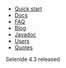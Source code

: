 <ul class="main-menu-pages">
  <li><a href="{{ BASE_PATH }}/quick-start.html">Quick start</a></li>
  <li><a href="{{ BASE_PATH }}/documentation.html">Docs</a></li>
  <li><a href="{{ BASE_PATH }}/faq.html">FAQ</a></li>
  <li><a href="{{ BASE_PATH }}/blog.html">Blog</a></li>
  <li><a href="{{ BASE_PATH }}/javadoc.html">Javadoc</a></li>
  <li><a href="{{ BASE_PATH }}/users.html">Users</a></li>
  <li><a href="{{ BASE_PATH }}/quotes.html">Quotes</a></li>
</ul>

<div class="news">
  <div class="news-line">Selenide 4.3 released</div>
  <!--
  <div class="news-line"><a href="/2017/01/26/selenide-4.2.1/">Selenide 4.2.1 released</a></div>
  <div class="news-line"><a href="/2016/12/30/selenide-4.2/">Selenide 4.2 released</a></div>
  <div class="news-line"><a href="/2016/12/01/selenide-4.1/">Released Selenide 4.1</a></div>
  <div class="news-line"><a href="https://www.surveymonkey.com/r/RXX6KCQ">Please fill the Survey!</a></div>
  -->
</div>

<h3 style="display:none">Blog</h3>
<div class="archive" style="display:none">
  {% assign posts_collate = site.posts %}
  {% include JB/posts_collate %}
  <a href="{{ BASE_PATH }}/archive.html" class="right small">Blog archive</a>
</div>
